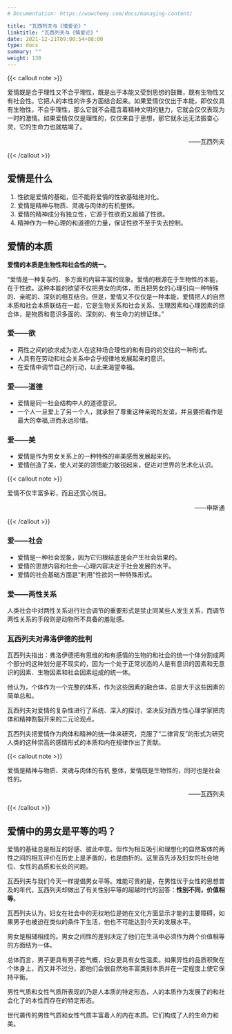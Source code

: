 ```yaml
---
# Documentation: https://wowchemy.com/docs/managing-content/

title: "瓦西列夫与《情爱论》"
linktitle: "瓦西列夫与《情爱论》"
date: 2021-12-21T09:00:54+08:00
type: docs
summary: ""
weight: 130
---
```


<!--more-->

{{< callout note >}}

爱情既是合乎理性又不合乎理性，既是出于本能又受到思想的鼓舞，既有生物性又有社会性。它把人的本性的许多方面结合起来。如果爱情仅仅出于本能，即仅仅具有生物性，不合乎理性，那么它就不会蕴含着精神文明的魅力，它就会仅仅表现为一时的激情。如果爱情仅仅是理性的，仅仅来自于思想，那它就永远无法振奋心灵，它的生命力也就枯竭了。

<p align="right">——瓦西列夫</p>

{{< /callout >}}

## 爱情是什么

1. 性欲是爱情的基础，但不能将爱情的性欲基础绝对化。
2. 爱情是精神与物质、灵魂与肉体的有机整体。
3. 爱情的精神成分有独立性，它源于性欲而又超越了性欲。
4. 精神作为一种心理的和道德的力量，保证性欲不至于失去控制。

## 爱情的本质

**爱情的本质是生物性和社会性的统一。**

“爱情是一种复杂的、多方面的内容丰富的现象。爱情的根源在于生物性的本能，在于性欲。这种本能的欲望不仅把男女的肉体，而且把男女的心理引向一种特殊的、亲昵的、深刻的相互结合。但是，爱情又不仅仅是一种本能，爱情把人的自然本质和社会本质联结在一起，它是生物关系和社会关系、生理因素和心理因素的综合体，是物质和意识多面的、深刻的、有生命力的辨证体。”

### 爱——欲

- 两性之间的欲求成为恋人在这种场合理性的和有目的的交往的一种形式。
- 人具有在劳动和社会关系中合乎规律地发展起来的意识。
- 在爱情中调节自己的行动，以此来渴望幸福。

### 爱——道德

- 爱情是同一社会结构中人的道德意识。
- 一个人一旦爱上了另一个人，就承担了尊重这种亲昵的友谊，并且要把看作是最大的幸福,进而永远珍惜。

### 爱——美

- 爱情是作为男女关系上的一种特殊的审美感而发展起来的。
- 爱情创造了美，使人对美的领悟能力敏锐起来，促进对世界的艺术化认识。

{{< callout note >}}

爱情不仅丰富多彩，而且还赏心悦目。

<p align="right">——申斯通</p>

{{< /callout >}}

### 爱——社会

- 爱情是一种社会现象，因为它归根结底是会产生社会后果的。
- 爱情的思想内容和社会—心理内容决定于社会发展的水平。
- 爱情的社会基础方面是“利用”性欲的一种特殊形式。

### 爱——两性关系

人类社会中对两性关系进行社会调节的重要形式是禁止同某些人发生关系，而调节两性关系的手段则是动物所不具备的羞耻感。

### 瓦西列夫对弗洛伊德的批判

瓦西列夫指出：弗洛伊德把有思维的和有感情的生物的和社会的统一个体分割成两个部分的这种划分是不现实的，因为一个处于正常状态的人是有意识的因素和无意识的因素、生物因素和社会因素组成的统一体。

他认为，个体作为一个完整的体系，作为这些因素的融合体，总是大于这些因素的简单总和。

瓦西列夫对爱情的复杂性进行了系统、深入的探讨，坚决反对西方性心理学家把肉体和精神割裂开来的二元论观点。

瓦西列夫把爱情作为肉体和精神的统一体来研究，克服了“二律背反”的形式为研究人类的这种崇高的感情形式的本质和内在规律作出了贡献。

{{< callout note >}}

爱情是精神与物质、灵魂与肉体的有机
整体，爱情既是生物性的，同时也是社会
性的。

<p align="right">——瓦西列夫</p>

{{< /callout >}}

## 爱情中的男女是平等的吗？

爱情的基础总是相互的好感、彼此中意。但作为相互吸引和理想化的自然客体的两性之间的相互评价在历史上是矛盾的，也是曲折的。这里首先涉及妇女的社会地位、女性的品质和长处的问题。

瓦西列夫与我们今天一样提倡男女平等。难能可贵的是，在男性优于女性的思想普及的年代，瓦西列夫却做出了有关性别平等的超越时代的回答：**性别不同，价值相等**。

瓦西列夫认为，妇女在社会中的无权地位是她在文化方面显示才能的主要障碍，如果男子也被迫在类似的条件下生活，他也不可能达到今天的发展水平。

男女是相辅相成的。男女之间性的差别决定了他们在生活中必须作为两个价值相等的方面结为一体。

总体而言，男子更具有男子姓气概，妇女更具有女性温柔。如果异性的品质积聚在个体身上，而又并不过分，那他们会很自然地丰富类别本质并在一定程度上使它保持平衡。

男性气质和女性气质所表现的乃是人本质的特定形态，人的本质作为发展了的和社会化了的本性而存在的特定形态。

世代袭传的男性气质和女性气质丰富着人的内在本质。它们构成了人的生命力和美。